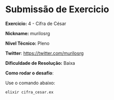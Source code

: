 # Submissão de Exercicio

**Exercicio:** 4 - Cifra de César

**Nickname:** murilosrg

**Nível Técnico:** Pleno

**Twitter**: https://twitter.com/murilosrg

**Dificuldade de Resolução:** Baixa

**Como rodar o desafio**:

Use o comando abaixo:

```bash
elixir cifra_cesar.ex
```
